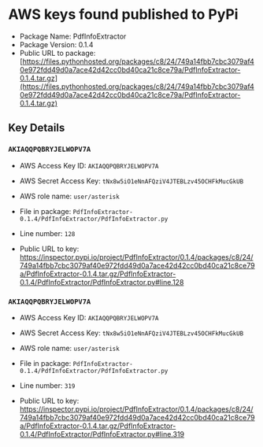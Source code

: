 # AWS keys found published to PyPi

* Package Name: PdfInfoExtractor
* Package Version: 0.1.4
* Public URL to package: [https://files.pythonhosted.org/packages/c8/24/749a14fbb7cbc3079af40e972fdd49d0a7ace42d42cc0bd40ca21c8ce79a/PdfInfoExtractor-0.1.4.tar.gz](https://files.pythonhosted.org/packages/c8/24/749a14fbb7cbc3079af40e972fdd49d0a7ace42d42cc0bd40ca21c8ce79a/PdfInfoExtractor-0.1.4.tar.gz)

## Key Details

### `AKIAQQPQBRYJELWOPV7A`

* AWS Access Key ID: `AKIAQQPQBRYJELWOPV7A`
* AWS Secret Access Key: `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` 
* AWS role name: `user/asterisk`
* File in package: `PdfInfoExtractor-0.1.4/PdfInfoExtractor/PdfInfoExtractor.py`
* Line number: `128`

* Public URL to key: https://inspector.pypi.io/project/PdfInfoExtractor/0.1.4/packages/c8/24/749a14fbb7cbc3079af40e972fdd49d0a7ace42d42cc0bd40ca21c8ce79a/PdfInfoExtractor-0.1.4.tar.gz/PdfInfoExtractor-0.1.4/PdfInfoExtractor/PdfInfoExtractor.py#line.128



### `AKIAQQPQBRYJELWOPV7A`

* AWS Access Key ID: `AKIAQQPQBRYJELWOPV7A`
* AWS Secret Access Key: `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` 
* AWS role name: `user/asterisk`
* File in package: `PdfInfoExtractor-0.1.4/PdfInfoExtractor/PdfInfoExtractor.py`
* Line number: `319`

* Public URL to key: https://inspector.pypi.io/project/PdfInfoExtractor/0.1.4/packages/c8/24/749a14fbb7cbc3079af40e972fdd49d0a7ace42d42cc0bd40ca21c8ce79a/PdfInfoExtractor-0.1.4.tar.gz/PdfInfoExtractor-0.1.4/PdfInfoExtractor/PdfInfoExtractor.py#line.319


